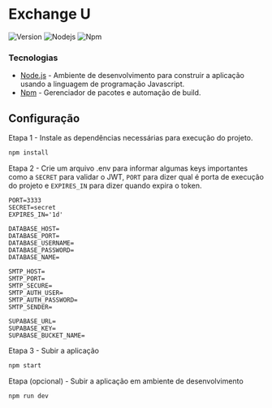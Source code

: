 # Exchange U

![Version](https://img.shields.io/badge/version-1.0.0-blue)
![Nodejs](https://img.shields.io/badge/node.js-v21.4.0-green)
![Npm](https://img.shields.io/badge/npm-v10.2.4-blue)

### Tecnologias

* [Node.js](https://nodejs.org/) - Ambiente de desenvolvimento para construir a aplicação usando a linguagem de programação Javascript.
* [Npm](https://www.npmjs.com/) - Gerenciador de pacotes e automação de build.

## Configuração

Etapa 1 - Instale as dependências necessárias para execução do projeto.

```bash
npm install
```

Etapa 2 - Crie um arquivo .env para informar algumas keys importantes como a `SECRET` para validar o JWT, `PORT` para dizer qual é porta de execução do projeto e `EXPIRES_IN` para dizer quando expira o token.

```
PORT=3333
SECRET=secret
EXPIRES_IN='1d'

DATABASE_HOST=
DATABASE_PORT=
DATABASE_USERNAME=
DATABASE_PASSWORD=
DATABASE_NAME=

SMTP_HOST=
SMTP_PORT=
SMTP_SECURE=
SMTP_AUTH_USER=
SMTP_AUTH_PASSWORD=
SMTP_SENDER=

SUPABASE_URL=
SUPABASE_KEY=
SUPABASE_BUCKET_NAME=
```

Etapa 3 - Subir a aplicação
```bash
npm start
```

Etapa (opcional) - Subir a aplicação em ambiente de desenvolvimento
```bash
npm run dev
```
